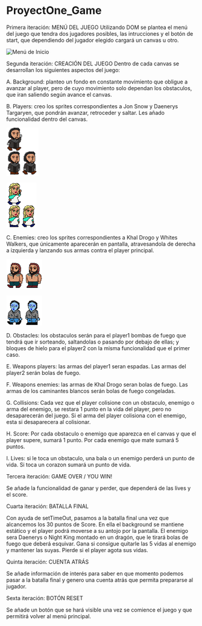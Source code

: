 # ProyectOne_Game
Primera iteración: MENÚ DEL JUEGO
Utilizando DOM se plantea el menú del juego que tendra dos jugadores posibles, las intrucciones y el botón de start, que dependiendo del jugador elegido cargará un canvas u otro.

![Menú de Inicio](https://raw.githubusercontent.com/AngelaHerrador/ProyectOne_Game/master/assets/img/README/Iteración1.png)

Segunda iteración: CREACIÓN DEL JUEGO
Dentro de cada canvas se desarrollan los siguientes aspectos del juego:

A. Background: planteo un fondo en constante movimiento que obligue a avanzar al player, pero de cuyo movimiento solo dependan los obstaculos, que iran saliendo según avance el canvas.

B. Players: creo los sprites correspondientes a Jon Snow y Daenerys Targaryen, que pondrán avanzar, retroceder y saltar. Les añado funcionalidad dentro del canvas.

![Sprite JonNieve](https://raw.githubusercontent.com/AngelaHerrador/ProyectOne_Game/master/assets/img/PlayerG1(JonSnow).png)

![Sprite DaenerysTargaryen](https://raw.githubusercontent.com/AngelaHerrador/ProyectOne_Game/master/assets/img/PlayerG2(Khalesi).png)

C. Enemies: creo los sprites correspondientes a Khal Drogo y Whites Walkers, que únicamente aparecerán en pantalla, atravesandola de derecha a izquierda y lanzando sus armas contra el player principal.

![Sprite JonNieve](https://raw.githubusercontent.com/AngelaHerrador/ProyectOne_Game/master/assets/img/Enemie(KhalDrogo).png)

![Sprite DaenerysTargaryen](https://raw.githubusercontent.com/AngelaHerrador/ProyectOne_Game/master/assets/img/Enemie(WhiteWalker).png)

D. Obstacles: los obstaculos serán para el player1 bombas de fuego que tendrá que ir sorteando, saltandolas o pasando por debajo de ellas; y bloques de hielo para el player2 con la misma funcionalidad que el primer caso.

E. Weapons players: las armas del player1 seran espadas. Las armas del player2 serán bolas de fuego.

F. Weapons enemies: las armas de Khal Drogo seran bolas de fuego. Las armas de los caminantes blancos serán bolas de fuego congeladas.

G. Collisions: Cada vez que el player colisione con un obstaculo, enemigo o arma del enemigo, se restara 1 punto en la vida del player, pero no desaparecerán del juego. Si el arma del player colisiona con el enemigo, esta si desaparecera al colisionar.

H. Score: Por cada obstaculo o enemigo que aparezca en el canvas y que el player supere, sumará 1 punto. Por cada enemigo que mate sumará 5 puntos. 

I. Lives: si le toca un obstaculo, una bala o un enemigo perderá un punto de vida. Si toca un corazon sumará un punto de vida.

Tercera iteración: GAME OVER / YOU WIN!

Se añade la funcionalidad de ganar y perder, que dependerá de las lives y el score.

Cuarta iteración: BATALLA FINAL

Con ayuda de setTimeOut, pasamos a la batalla final una vez que alcancemos los 30 puntos de Score. En ella el background se mantiene estático y el player podrá moverse a su antojo por la pantalla. El enemigo sera Daenerys o Night King montado en un dragón, que le tirará bolas de fuego que deberá esquivar. 
Gana si consigue quitarle las 5 vidas al enemigo y mantener las suyas.
Pierde si el player agota sus vidas.

Quinta iteración: CUENTA ATRÁS

Se añade información de interés para saber en que momento podemos pasar a la batalla final y genero una cuenta atrás que permita prepararse al jugador.

Sexta iteración: BOTÓN RESET

Se añade un botón que se hará visible una vez se comience el juego y que permitirá volver al menú principal.






